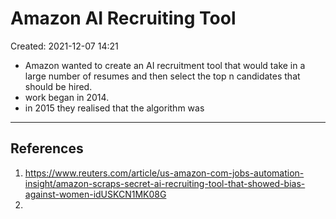 # Amazon AI Recruiting Tool
Created: 2021-12-07 14:21


- Amazon wanted to create an AI recruitment tool that would take in a large number of resumes and then select the top n candidates that should be hired. 
- work began in 2014. 
- in 2015 they realised that the algorithm was 




---
## References
1. https://www.reuters.com/article/us-amazon-com-jobs-automation-insight/amazon-scraps-secret-ai-recruiting-tool-that-showed-bias-against-women-idUSKCN1MK08G
2. 